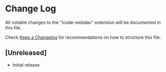 # Change Log

All notable changes to the "lcode-webdav" extension will be documented in this file.

Check [Keep a Changelog](http://keepachangelog.com/) for recommendations on how to structure this file.

## [Unreleased]

- Initial release